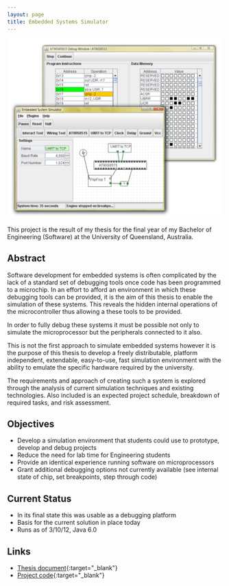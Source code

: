 ```yaml
---
layout: page
title: Embedded Systems Simulator
---
```


![Screenshot](EmbeddedSystemsSimulator.png)

This project is the result of my thesis for the final year of my Bachelor of Engineering (Software) at the University of Queensland, Australia.

Abstract
---
Software development for embedded systems is often complicated by the lack of a standard set of debugging tools once code has been programmed to a microchip. In an effort to afford an environment in which these debugging tools can be provided, it is the aim of this thesis to enable the simulation of these systems. This reveals the hidden internal operations of the microcontroller thus allowing a these tools to be provided.

In order to fully debug these systems it must be possible not only to simulate the microprocessor but the peripherals connected to it also.

This is not the first approach to simulate embedded systems however it is the purpose of this thesis to develop a freely distributable, platform independent, extendable, easy-to-use, fast simulation environment with the ability to emulate the specific hardware required by the university.

The requirements and approach of creating such a system is explored through the analysis of current simulation techniques and existing technologies. Also included is an expected project schedule, breakdown of required tasks, and risk assessment.

Objectives
---
* Develop a simulation environment that students could use to prototype, develop and debug projects
* Reduce the need for lab time for Engineering students
* Provide an identical experience running software on microprocessors
* Grant additional debugging options not currently available (see internal state of chip, set breakpoints, step through code)

Current Status
---
* In its final state this was usable as a debugging platform
* Basis for the current solution in place today
* Runs as of 3/10/12, Java 6.0

Links
---
* [Thesis document](Thesis.pdf){:target="_blank"}
* [Project code](Embedded-Systems-Simulator-Src.tar){:target="_blank"}

